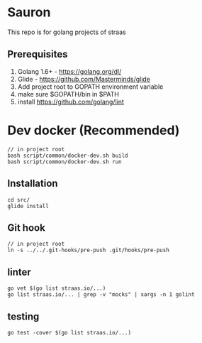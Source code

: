 # Sauron
This repo is for golang projects of straas

## Prerequisites
1. Golang 1.6+ - https://golang.org/dl/
2. Glide - https://github.com/Masterminds/glide
3. Add project root to GOPATH environment variable
4. make sure $GOPATH/bin in $PATH
5. install https://github.com/golang/lint

# Dev docker (Recommended)
```
// in project root
bash script/common/docker-dev.sh build
bash script/common/docker-dev.sh run
```

## Installation
```
cd src/
glide install

```

## Git hook
```
// in project root
ln -s ../../.git-hooks/pre-push .git/hooks/pre-push
```

## linter
```
go vet $(go list straas.io/...)
go list straas.io/... | grep -v "mocks" | xargs -n 1 golint
```

## testing
```
go test -cover $(go list straas.io/...)
```
